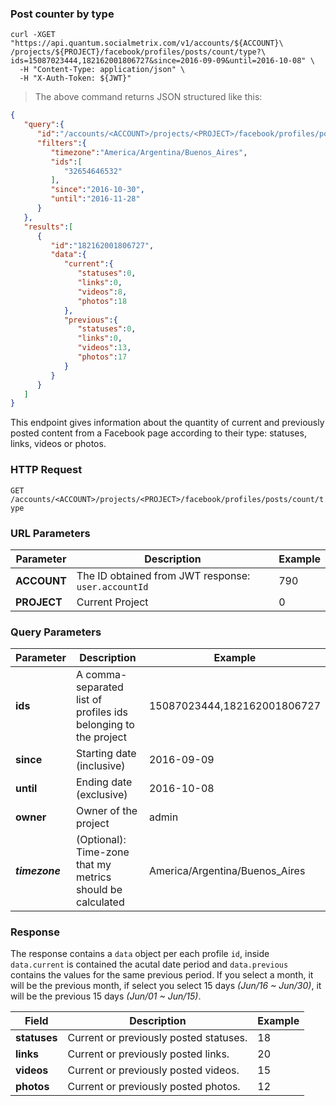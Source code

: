 ### Post counter by type  
```shell
curl -XGET "https://api.quantum.socialmetrix.com/v1/accounts/${ACCOUNT}\
/projects/${PROJECT}/facebook/profiles/posts/count/type?\
ids=15087023444,182162001806727&since=2016-09-09&until=2016-10-08" \
  -H "Content-Type: application/json" \
  -H "X-Auth-Token: ${JWT}"
```

> The above command returns JSON structured like this:

```json
{  
   "query":{  
      "id":"/accounts/<ACCOUNT>/projects/<PROJECT>/facebook/profiles/posts/count/type",
      "filters":{  
         "timezone":"America/Argentina/Buenos_Aires",
         "ids":[  
            "32654646532"
         ],
         "since":"2016-10-30",
         "until":"2016-11-28"
      }
   },
   "results":[  
      {  
         "id":"182162001806727",
         "data":{  
            "current":{  
               "statuses":0,
               "links":0,
               "videos":8,
               "photos":18
            },
            "previous":{  
               "statuses":0,
               "links":0,
               "videos":13,
               "photos":17
            }
         }
      }
   ]
}
```

This endpoint gives information about the quantity of current and previously posted content from a Facebook page according to their type: statuses, links, videos or photos.

### HTTP Request

`GET /accounts/<ACCOUNT>/projects/<PROJECT>/facebook/profiles/posts/count/type`

### URL Parameters

Parameter | Description | Example
--------- | ----------- | -----------
**ACCOUNT** | The ID obtained from JWT response: `user.accountId` | 790
**PROJECT** | Current Project | 0

### Query Parameters

Parameter | Description | Example
--------- | ----------- | -----------
**ids** | A comma-separated list of profiles ids belonging to the project | 15087023444,182162001806727
**since** | Starting date (inclusive) | 2016-09-09
**until** | Ending date (exclusive) | 2016-10-08
**owner** | Owner of the project | admin
***timezone*** | (Optional): Time-zone that my metrics should be calculated | America/Argentina/Buenos_Aires

### Response

The response contains a `data` object per each profile `id`, inside `data.current` is contained the acutal date period and `data.previous` contains the values for the same previous period. If you select a month, it will be the previous month, if select you select 15 days *(Jun/16 ~ Jun/30)*, it will be the previous 15 days *(Jun/01 ~ Jun/15)*. 

Field | Description | Example
--------- | ----------- | -----------
**statuses** | Current or previously posted statuses. | 18
**links** | Current or previously posted links. | 20
**videos** | Current or previously posted videos. | 15
**photos** | Current or previously posted photos. | 12

 
